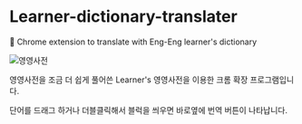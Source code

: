 # Learner-dictionary-translater
🚀 Chrome extension to translate with Eng-Eng learner's dictionary


![영영사전](https://imgur.com/a/PoFt12n)


영영사전을 조금 더 쉽게 풀어쓴 Learner's 영영사전을 이용한 크롬 확장 프로그램입니다.

단어를 드래그 하거나 더블클릭해서 블럭을 씌우면 바로옆에 번역 버튼이 나타납니다.


